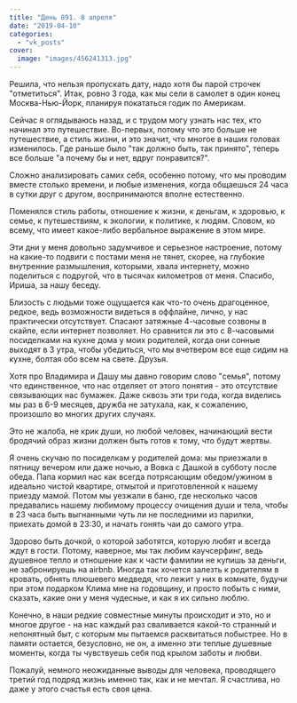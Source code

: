 ```yaml
---
title: "День 891. 8 апреля"
date: "2019-04-10"
categories: 
  - "vk_posts"
cover:
  image: "images/456241313.jpg"
---
```


Решила, что нельзя пропускать дату, надо хотя бы парой строчек "отметиться". Итак, ровно 3 года, как мы сели в самолет в один конец Москва-Нью-Йорк, планируя покататься годик по Америкам.

Сейчас я оглядываюсь назад, и с трудом могу узнать нас тех, кто начинал это путешествие. Во-первых, потому что это больше не путешествие, а стиль жизни, и это значит, что многое в наших головах изменилось. Где раньше было "так должно быть, так принято", теперь все больше "а почему бы и нет, вдруг понравится?".

<!--more-->

Сложно анализировать самих себя, особенно потому, что мы проводим вместе столько времени, и любые изменения, когда общаешься 24 часа в сутки друг с другом, воспринимаются вполне естественно.

Поменялся стиль работы, отношение к жизни, к деньгам, к здоровью, к семье, к путешествиям, к экологии, к политике, к людям. Словом, ко всему, что имеет какое-либо вербальное выражение в этом мире.

Эти дни у меня довольно задумчивое и серьезное настроение, потому на какие-то подвиги с постами меня не тянет, скорее, на глубокие внутренние размышления, которыми, хвала интернету, можно поделиться с подругой, что в тысячах километров от меня. Спасибо, Ириша, за нашу беседу.

Близость с людьми тоже ощущается как что-то очень драгоценное, редкое, ведь возможности видеться в оффлайне, лично, у нас практически отсутствует. Спасают затяжные 4-часовые созвоны в скайпе, если интернет позволяет. Но сравнится ли это с 8-часовыми посиделками на кухне дома у моих родителей, когда они сонные выходят в 3 утра, чтобы убедиться, что мы вчетвером все еще сидим на кухне, болтая обо всем на свете. Друзья.

Хотя про Владимира и Дашу мы давно говорим слово "семья", потому что единственное, что нас отделяет от этого понятия - это отсутствие связывающих нас бумажек. Даже сквозь эти три года, когда виделись мы раз в 6-9 месяцев, дружба не затухала, как, к сожалению, произошло во многих других случаях.

Это не жалоба, не крик души, но любой человек, начинающий вести бродячий образ жизни должен быть готов к тому, что будут жертвы.

Я очень скучаю по посиделкам у родителей дома: мы приезжали в пятницу вечером или даже ночью, а Вовка с Дашкой в субботу после обеда. Папа кормил нас как всегда потрясающим обедом/ужином в идеально чистой квартире, отмытой и приготовленной к нашему приезду мамой. Потом мы уезжали в баню, где несколько часов предавались нашему любимому процессу очищения души и тела, чтобы в 23 часа быть выгнанными чуть ли не последними из парилки, приехать домой в 23:30, и начать гонять чаи до самого утра.

Здорово быть дочкой, о которой заботятся, которую любят и всегда ждут в гости. Потому, наверное, мы так любим каучсерфинг, ведь душевное тепло и отношение как к части фамилии не купишь за деньги, не забронируешь на airbnb. Иногда так хочется залезть к родителям в кровать, обнять плюшевего медведя, что лежит у них в комнате, будучи при этом подарком Клима мне на годовщину, и просто побыть с ними, сказать, какие они у меня чудесные, и как я их сильно люблю.

Конечно, в наши редкие совместные минуты происходит и это, но и многое другое - на нас каждый раз сваливается какой-то странный и непонятный быт, с которым мы пытаемся расквитаться побыстрее. Но в памяти остается, безусловно, не он, а именно эти теплые душевные моменты, когда ты чувствуешь себя под крылом заботы и любви.

Пожалуй, немного неожиданные выводы для человека, проводящего третий год подряд жизнь именно так, как и не мечтал. Я счастлива, но даже у этого счастья есть своя цена.
